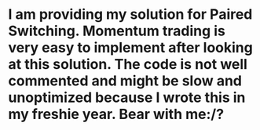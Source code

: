 # I am providing my solution for Paired Switching. Momentum trading is very easy to implement after looking at this solution. The code is not well commented and might be slow and unoptimized because I wrote this in my freshie year. Bear with me:/?
